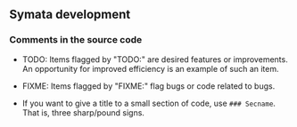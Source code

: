 ## Symata development

### Comments in the source code

* TODO:
Items flagged by "TODO:" are desired features or improvements.
An opportunity for improved efficiency is an example of such an item.

* FIXME:
Items flagged by "FIXME:" flag bugs or code related to bugs.

* If you want to give a title to a small section of code,
use `### Secname`. That is, three sharp/pound signs.
